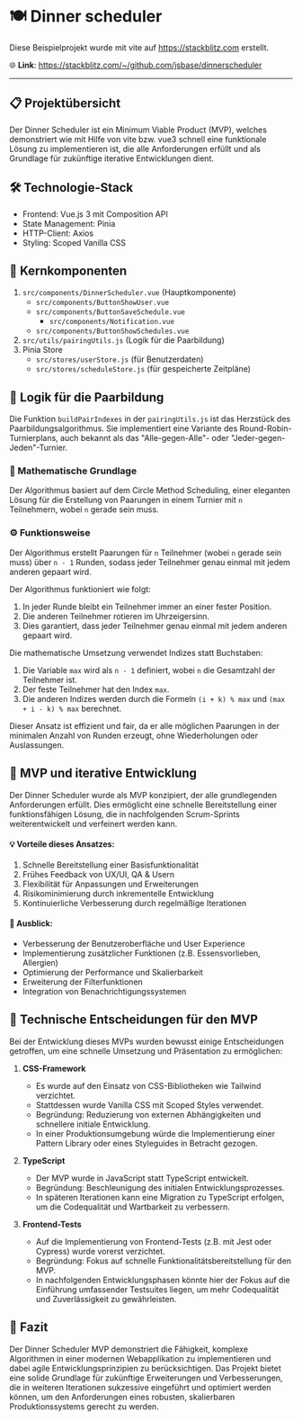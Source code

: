 # 🍽️ Dinner scheduler

Diese Beispielprojekt wurde mit vite auf https://stackblitz.com erstellt.

🌐 **Link**: https://stackblitz.com/~/github.com/jsbase/dinnerscheduler

---

## 📋 Projektübersicht

Der Dinner Scheduler ist ein Minimum Viable Product (MVP), welches demonstriert wie mit Hilfe von vite bzw. vue3 schnell eine funktionale Lösung zu implementieren ist, die alle Anforderungen erfüllt und als Grundlage für zukünftige iterative Entwicklungen dient.

## 🛠️ Technologie-Stack

- Frontend: Vue.js 3 mit Composition API
- State Management: Pinia
- HTTP-Client: Axios
- Styling: Scoped Vanilla CSS

## 🧩 Kernkomponenten

1.  `src/components/DinnerScheduler.vue` (Hauptkomponente)
    - `src/components/ButtonShowUser.vue`
    - `src/components/ButtonSaveSchedule.vue`
      - `src/components/Notification.vue` 
    - `src/components/ButtonShowSchedules.vue`
2. `src/utils/pairingUtils.js` (Logik für die Paarbildung)
3. Pinia Store
   - `src/stores/userStore.js` (für Benutzerdaten)
   - `src/stores/scheduleStore.js` (für gespeicherte Zeitpläne)

## 🧮 Logik für die Paarbildung

Die Funktion `buildPairIndexes` in der `pairingUtils.js` ist das Herzstück des Paarbildungsalgorithmus. Sie implementiert eine Variante des Round-Robin-Turnierplans, auch bekannt als das "Alle-gegen-Alle"- oder "Jeder-gegen-Jeden"-Turnier.

### 📐 Mathematische Grundlage

Der Algorithmus basiert auf dem Circle Method Scheduling, einer eleganten Lösung für die Erstellung von Paarungen in einem Turnier mit `n` Teilnehmern, wobei `n` gerade sein muss.

### ⚙️ Funktionsweise

Der Algorithmus erstellt Paarungen für `n` Teilnehmer (wobei `n` gerade sein muss) über `n - 1` Runden, sodass jeder Teilnehmer genau einmal mit jedem anderen gepaart wird.

Der Algorithmus funktioniert wie folgt:

1. In jeder Runde bleibt ein Teilnehmer immer an einer fester Position.
2. Die anderen Teilnehmer rotieren im Uhrzeigersinn.
3. Dies garantiert, dass jeder Teilnehmer genau einmal mit jedem anderen gepaart wird.

Die mathematische Umsetzung verwendet Indizes statt Buchstaben:

1. Die Variable `max` wird als `n - 1` definiert, wobei `n` die Gesamtzahl der Teilnehmer ist.
2. Der feste Teilnehmer hat den Index `max`.
3. Die anderen Indizes werden durch die Formeln `(i + k) % max` und `(max + i - k) % max` berechnet.

Dieser Ansatz ist effizient und fair, da er alle möglichen Paarungen in der minimalen Anzahl von Runden erzeugt, ohne Wiederholungen oder Auslassungen.

## 🚀 MVP und iterative Entwicklung

Der Dinner Scheduler wurde als MVP konzipiert, der alle grundlegenden Anforderungen erfüllt. Dies ermöglicht eine schnelle Bereitstellung einer funktionsfähigen Lösung, die in nachfolgenden Scrum-Sprints weiterentwickelt und verfeinert werden kann.

#### 💡 Vorteile dieses Ansatzes:

1. Schnelle Bereitstellung einer Basisfunktionalität
2. Frühes Feedback von UX/UI, QA & Usern
3. Flexibilität für Anpassungen und Erweiterungen
4. Risikominimierung durch inkrementelle Entwicklung
5. Kontinuierliche Verbesserung durch regelmäßige Iterationen

#### 🔮 Ausblick:
- Verbesserung der Benutzeroberfläche und User Experience
- Implementierung zusätzlicher Funktionen (z.B. Essensvorlieben, Allergien)
- Optimierung der Performance und Skalierbarkeit
- Erweiterung der Filterfunktionen
- Integration von Benachrichtigungssystemen

## 🤔 Technische Entscheidungen für den MVP

Bei der Entwicklung dieses MVPs wurden bewusst einige Entscheidungen getroffen, um eine schnelle Umsetzung und Präsentation zu ermöglichen:

1. **CSS-Framework**
   - Es wurde auf den Einsatz von CSS-Bibliotheken wie Tailwind verzichtet.
   - Stattdessen wurde Vanilla CSS mit Scoped Styles verwendet.
   - Begründung: Reduzierung von externen Abhängigkeiten und schnellere initiale Entwicklung.
   - In einer Produktionsumgebung würde die Implementierung einer Pattern Library oder eines Styleguides in Betracht gezogen.

2. **TypeScript**
   - Der MVP wurde in JavaScript statt TypeScript entwickelt.
   - Begründung: Beschleunigung des initialen Entwicklungsprozesses.
   - In späteren Iterationen kann eine Migration zu TypeScript erfolgen, um die Codequalität und Wartbarkeit zu verbessern.

3. **Frontend-Tests**
   - Auf die Implementierung von Frontend-Tests (z.B. mit Jest oder Cypress) wurde vorerst verzichtet.
   - Begründung: Fokus auf schnelle Funktionalitätsbereitstellung für den MVP.
   - In nachfolgenden Entwicklungsphasen könnte hier der  Fokus auf die Einführung umfassender Testsuites liegen, um mehr Codequalität und Zuverlässigkeit zu gewährleisten.

## 🏁 Fazit

Der Dinner Scheduler MVP demonstriert die Fähigkeit, komplexe Algorithmen in einer modernen Webapplikation zu implementieren und dabei agile Entwicklungsprinzipien zu berücksichtigen. Das Projekt bietet eine solide Grundlage für zukünftige Erweiterungen und Verbesserungen, die in weiteren Iterationen sukzessive eingeführt und optimiert werden können, um den Anforderungen eines robusten, skalierbaren Produktionssystems gerecht zu werden.
